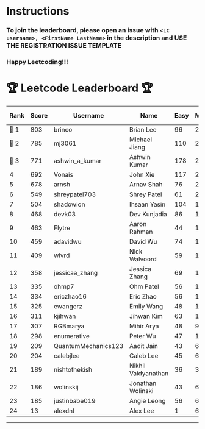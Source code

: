 # Instructions
### To join the leaderboard, please open an issue with `<LC username>, <FirstName LastName>` in the description and USE THE REGISTRATION ISSUE TEMPLATE
### Happy Leetcoding!!!


# 🏆 Leetcode Leaderboard 🏆

| Rank | Score | Username       | Name | Easy | Medium | Hard | Problems Solved |
|------|----------------|-----------------|-------------------|--------------|--------------|--------------|--------------|
| 🥇 1 | 803 | brinco | Brian Lee | 96 | 289 | 43 | 428 |
| 🥈 2 | 785 | mj3061 | Michael Jiang | 110 | 273 | 43 | 426 |
| 🥉 3 | 771 | ashwin_a_kumar | Ashwin Kumar | 178 | 265 | 21 | 464 |
| 4 | 692 | Vonais | John Xie | 117 | 235 | 35 | 387 |
| 5 | 678 | arnsh | Arnav Shah | 76 | 223 | 52 | 351 |
| 6 | 549 | shreypatel703 | Shrey Patel | 61 | 208 | 24 | 293 |
| 7 | 504 | shadowion | Ihsaan Yasin | 104 | 170 | 20 | 294 |
| 8 | 468 | devk03 | Dev Kunjadia | 86 | 176 | 10 | 272 |
| 9 | 463 | Flytre | Aaron Rahman | 44 | 148 | 41 | 233 |
| 10 | 459 | adavidwu | David Wu | 74 | 152 | 27 | 253 |
| 11 | 409 | wlvrd | Nick Walvoord | 59 | 157 | 12 | 228 |
| 12 | 358 | jessicaa_zhang | Jessica Zhang | 69 | 131 | 9 | 209 |
| 13 | 335 | ohmp7 | Ohm Patel | 56 | 123 | 11 | 190 |
| 14 | 334 | ericzhao16 | Eric Zhao | 56 | 124 | 10 | 190 |
| 15 | 325 | ewangerz | Emily Wang | 48 | 110 | 19 | 177 |
| 16 | 311 | kjihwan | Jihwan Kim | 63 | 103 | 14 | 180 |
| 17 | 307 | RGBmarya | Mihir Arya | 48 | 98 | 21 | 167 |
| 18 | 298 | enumerative | Peter Wu | 47 | 106 | 13 | 166 |
| 19 | 209 | QuantumMechanics123 | Aadit Jain | 43 | 68 | 10 | 121 |
| 20 | 204 | calebjlee | Caleb Lee | 45 | 69 | 7 | 121 |
| 21 | 189 | nishtothekish | Nikhil Vaidyanathan | 36 | 39 | 25 | 100 |
| 22 | 186 | wolinskij | Jonathan Wolinski | 43 | 67 | 3 | 113 |
| 23 | 185 | justinbabe019 | Angie Leong | 56 | 60 | 3 | 119 |
| 24 | 13 | alexdnl | Alex Lee | 1 | 6 | 0 | 7 |
---